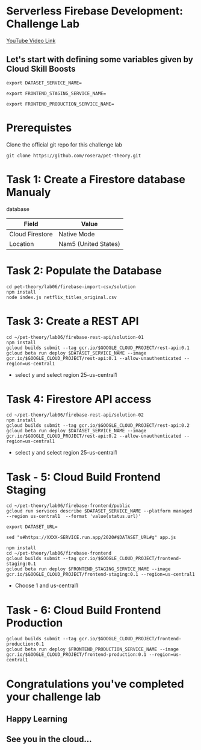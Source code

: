 # Serverless Firebase Development: Challenge Lab

[YouTube Video Link](https://youtu.be/PzuhYkt3iDY)

## Let's start with defining some variables given by Cloud Skill Boosts

```
export DATASET_SERVICE_NAME=
```
```
export FRONTEND_STAGING_SERVICE_NAME=
```
```
export FRONTEND_PRODUCTION_SERVICE_NAME=
```
# Prerequistes 

Clone the official git repo for this challenge lab 
```
git clone https://github.com/rosera/pet-theory.git
```

# Task 1: Create a Firestore database Manualy
database

|Field | 	Value |
| ------------- | ------------- |
| Cloud Firestore | 	Native Mode  |
| Location  | 	Nam5 (United States)  |

# Task 2: Populate the Database
```
cd pet-theory/lab06/firebase-import-csv/solution
npm install
node index.js netflix_titles_original.csv
```

# Task 3: Create a REST API
```
cd ~/pet-theory/lab06/firebase-rest-api/solution-01
npm install
gcloud builds submit --tag gcr.io/$GOOGLE_CLOUD_PROJECT/rest-api:0.1
gcloud beta run deploy $DATASET_SERVICE_NAME --image gcr.io/$GOOGLE_CLOUD_PROJECT/rest-api:0.1 --allow-unauthenticated --region=us-central1
```
- select y and select region 25-us-central1
# Task 4: Firestore API access
```
cd ~/pet-theory/lab06/firebase-rest-api/solution-02
npm install
gcloud builds submit --tag gcr.io/$GOOGLE_CLOUD_PROJECT/rest-api:0.2
gcloud beta run deploy $DATASET_SERVICE_NAME --image gcr.io/$GOOGLE_CLOUD_PROJECT/rest-api:0.2 --allow-unauthenticated --region=us-central1

```
- select y and select region 25-us-central1

# Task - 5: Cloud Build Frontend Staging
```
cd ~/pet-theory/lab06/firebase-frontend/public
gcloud run services describe $DATASET_SERVICE_NAME --platform managed --region us-central1  --format 'value(status.url)'
```
```
export DATASET_URL=
```
```
sed "s#https://XXXX-SERVICE.run.app/2020#$DATASET_URL#g" app.js
```
```
npm install
cd ~/pet-theory/lab06/firebase-frontend
gcloud builds submit --tag gcr.io/$GOOGLE_CLOUD_PROJECT/frontend-staging:0.1
gcloud beta run deploy $FRONTEND_STAGING_SERVICE_NAME --image gcr.io/$GOOGLE_CLOUD_PROJECT/frontend-staging:0.1 --region=us-central1
```
- Choose 1 and us-central1
# Task - 6: Cloud Build Frontend Production
```
gcloud builds submit --tag gcr.io/$GOOGLE_CLOUD_PROJECT/frontend-production:0.1
gcloud beta run deploy $FRONTEND_PRODUCTION_SERVICE_NAME --image gcr.io/$GOOGLE_CLOUD_PROJECT/frontend-production:0.1 --region=us-central1
```
# Congratulations you've completed your challenge lab
## Happy Learning
## See you in the cloud...

